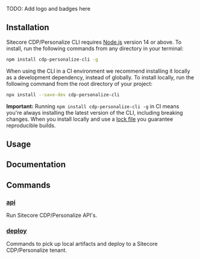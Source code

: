 TODO: Add logo and badges here

## Installation

Sitecore CDP/Personalize CLI requires [Node.js](https://nodejs.org) version 14 or above. To install, run the following commands from any directory in your terminal:

```bash
npm install cdp-personalize-cli -g
```

When using the CLI in a CI environment we recommend installing it locally as a development dependency, instead of globally. To install locally, run the following command from the root directory of your project:

```bash
npx install --save-dev cdp-personalize-cli
```

**Important:** Running `npm install cdp-personalize-cli -g` in CI means you're always installing the latest version of the CLI, including breaking changes. When you install locally and use a [lock file](https://docs.npmjs.com/cli/v7/commands/npm-ci) you guarantee reproducible builds.

## Usage

## Documentation

## Commands

### [api](/docs/commands/api.md)

Run Sitecore CDP/Personalize API's.

### [deploy](/docs/commands/deploy.md)

Commands to pick up local artifacts and deploy to a Sitecore CDP/Personalize tenant.

